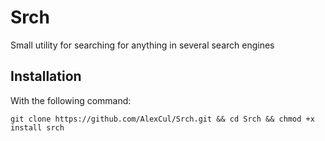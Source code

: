 # Srch
Small utility for searching for anything in several search engines

## Installation 
With the following command:

``` git clone https://github.com/AlexCul/Srch.git && cd Srch && chmod +x install srch ```
